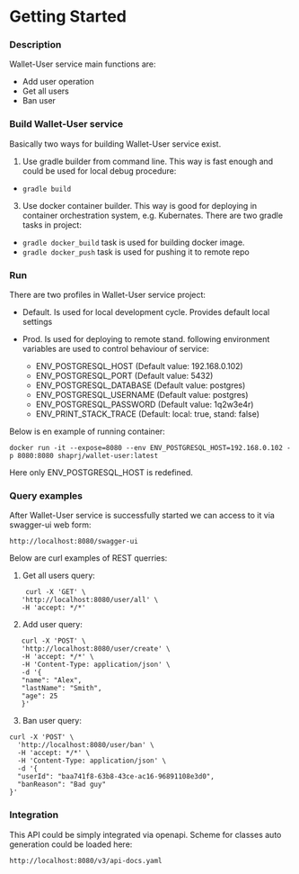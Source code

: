 # Getting Started

### Description

Wallet-User service main functions are:
* Add user operation
* Get all users
* Ban user

### Build Wallet-User service

Basically two ways for building Wallet-User service exist.

1. Use gradle builder from command line. This way is fast enough and could be used for local debug procedure:

* ```gradle build```

3. Use docker container builder. This way is good for deploying in container orchestration system, e.g. Kubernates. There are two gradle tasks in project:
* ```gradle docker_build``` task is used for building docker image.
* ```gradle docker_push``` task is used for pushing it to remote repo



### Run

There are two profiles in Wallet-User service project:

* Default. Is used for local development cycle. Provides default local settings 
* Prod. Is used for deploying to remote stand. following environment variables are used to control behaviour of service:

  * ENV_POSTGRESQL_HOST (Default value: 192.168.0.102)
  * ENV_POSTGRESQL_PORT (Default value: 5432)
  * ENV_POSTGRESQL_DATABASE (Default value: postgres)
  * ENV_POSTGRESQL_USERNAME (Default value: postgres)
  * ENV_POSTGRESQL_PASSWORD (Default value: 1q2w3e4r)
  * ENV_PRINT_STACK_TRACE (Default: local: true, stand: false)

Below is en example of running container:

```docker run -it --expose=8080 --env ENV_POSTGRESQL_HOST=192.168.0.102 -p 8080:8080 shaprj/wallet-user:latest```

Here only ENV_POSTGRESQL_HOST is redefined.

### Query examples

After Wallet-User service is successfully started we can access to it via swagger-ui web form:

```http://localhost:8080/swagger-ui```

Below are curl examples of REST querries:

1. Get all users query:
```
    curl -X 'GET' \
   'http://localhost:8080/user/all' \
   -H 'accept: */*'
```
2. Add user query:
```
   curl -X 'POST' \
   'http://localhost:8080/user/create' \
   -H 'accept: */*' \
   -H 'Content-Type: application/json' \
   -d '{
   "name": "Alex",
   "lastName": "Smith",
   "age": 25
   }'
```
3. Ban user query:
```
curl -X 'POST' \
  'http://localhost:8080/user/ban' \
  -H 'accept: */*' \
  -H 'Content-Type: application/json' \
  -d '{
  "userId": "baa741f8-63b8-43ce-ac16-96891108e3d0",
  "banReason": "Bad guy"
}'
```

### Integration

This API could be simply integrated via openapi. Scheme for classes auto generation could be loaded here:

```http://localhost:8080/v3/api-docs.yaml```

